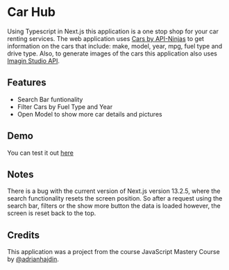 # Car Hub

Using Typescript in Next.js this application is a one stop shop for your car renting services. The web application uses [Cars by API-Ninjas](https://rapidapi.com/apininjas/api/cars-by-api-ninjas) to get information on the cars that include: make, model, year, mpg, fuel type and drive type. Also, to generate images of the cars this application also uses [Imagin Studio API](https://www.imagin.studio/car-image-api). 


## Features

- Search Bar funtionality
- Filter Cars by Fuel Type and Year
- Open Model to show more car details and pictures


## Demo

You can test it out [here](https://car-hub-beige.vercel.app/)


## Notes
There is a bug with the current version of Next.js version 13.2.5, where the search functionality resets the screen position. So after a request using the search bar, filters or the show more button the data is loaded however, the screen is reset back to the top. 


## Credits
This application was a project from the course JavaScript Mastery Course by [@adrianhajdin](https://github.com/adrianhajdin).


